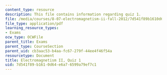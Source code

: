 ```yaml
---
content_type: resource
description: This file contains information regarding quiz 1.
file: /media/courses/8-07-electromagnetism-ii-fall-2012/7d541f89b1610d64e6a76599a79ef7c1_MIT8_07F12_quiz1.pdf
file_type: application/pdf
learning_resource_types:
- Exams
ocw_type: OCWFile
parent_title: Exams
parent_type: CourseSection
parent_uid: cb3aac53-b4aa-fc67-279f-44ee4f46f54a
resourcetype: Document
title: Electromagnetism II, Quiz 1
uid: 7d541f89-b161-0d64-e6a7-6599a79ef7c1
---
```

